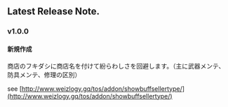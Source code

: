 ## Latest Release Note.

### v1.0.0

#### 新規作成

商店のフキダシに商店名を付けて紛らわしさを回避します。（主に武器メンテ、防具メンテ、修理の区別）

see [http://www.weizlogy.gq/tos/addon/showbuffsellertype/](http://www.weizlogy.gq/tos/addon/showbuffsellertype/) 
